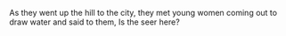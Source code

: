 As they went up the hill to the city, they met young women coming out to draw water and said to them, Is the seer here?
